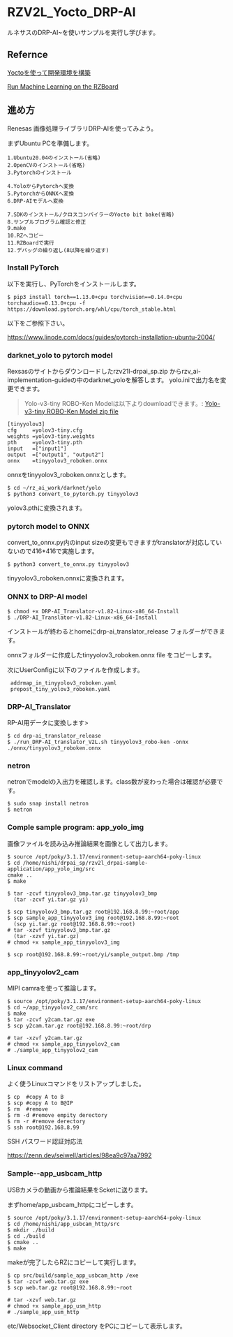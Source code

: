# RZV2L_Yocto_DRP-AI

ルネサスのDRP-AI~を使いサンプルを実行し学びます。

## Refernce

[Yoctoを使って開発環境を構築](https://qiita.com/Lathe/items/63bed2701d91e098761c)

[Run Machine Learning on the RZBoard](https://www.hackster.io/monica/run-machine-learning-on-the-rzboard-326098)

## 進め方

Renesas 画像処理ライブラリDRP-AIを使ってみよう。

まずUbuntu PCを準備します。
```
1.Ubuntu20.04のインストール(省略)
2.OpenCVのインストール(省略)
3.Pytorchのインストール

4.YoloからPytorchへ変換
5.PytorchからONNXへ変換
6.DRP-AIモデルへ変換

7.SDKのインストール/クロスコンパイラーのYocto bit bake(省略)
8.サンプルプログラム確認と修正
9.make
10.RZへコピー
11.RZBoardで実行
12.デバッグの繰り返し(8以降を繰り返す)
```

### Install PyTorch

以下を実行し、PyTorchをインストールします。
```
$ pip3 install torch==1.13.0+cpu torchvision==0.14.0+cpu torchaudio==0.13.0+cpu -f https://download.pytorch.org/whl/cpu/torch_stable.html
```
以下をご参照下さい。

https://www.linode.com/docs/guides/pytorch-installation-ubuntu-2004/

### darknet_yolo to pytorch model

Rexsasのサイトからダウンロードしたrzv21l-drpai_sp.zip からrzv_ai-implementation-guideの中のdarknet_yoloを解答します。
yolo.iniで出力名を変更できます。

>Yolo-v3-tiny ROBO-Ken Modelは以下よりdownloadできます。: 
[Yolo-v3-tiny ROBO-Ken Model zip file](http://www.arrc.jp/auto/TinyYolov3_ROBOKEN_model.zip)

```
[tinyyolov3]
cfg     =yolov3-tiny.cfg
weights =yolov3-tiny.weights
pth     =yolov3-tiny.pth
input   =["input1"]
output  =["output1", "output2"]
onnx    =tinyyolov3_roboken.onnx
```
onnxをtinyyolov3_roboken.onnxとします。

```
$ cd ~/rz_ai_work/darknet/yolo
$ python3 convert_to_pytorch.py tinyyolov3
```
yolov3.pthに変換されます。


### pytorch model to ONNX

convert_to_onnx.py内のinput sizeの変更もできますがtranslatorが対応していないので416*416で実施します。

```
$ python3 convert_to_onnx.py tinyyolov3
```

tinyyolov3_roboken.onnxに変換されます。


### ONNX to DRP-AI model

```
$ chmod +x DRP-AI_Translator-v1.82-Linux-x86_64-Install
$ ./DRP-AI_Translator-v1.82-Linux-x86_64-Install
```
インストールが終わるとhomeにdrp-ai_translator_release フォルダーができます。

 onnxフォルダーに作成したtinyyolov3_roboken.onnx file をコピーします。

次にUserConfigに以下のファイルを作成します。

```
 addrmap_in_tinyyolov3_roboken.yaml
 prepost_tiny_yolov3_roboken.yaml
```

### DRP-AI_Translator

RP-AI用データに変換します>
```
$ cd drp-ai_translator_release
$ ./run_DRP-AI_translator_V2L.sh tinyyolov3_robo-ken -onnx ./onnx/tinyyolov3_roboken.onnx
```

### netron

netronでmodelの入出力を確認します。class数が変わった場合は確認が必要です。

```
$ sudo snap install netron
$ netron
```

### Comple sample program: app_yolo_img

画像ファイルを読み込み推論結果を画像として出力します。

```
$ source /opt/poky/3.1.17/environment-setup-aarch64-poky-linux
$ cd /home/nishi/drpai_sp/rzv2l_drpai-sample-application/app_yolo_img/src
cmake ..
$ make

$ tar -zcvf tinyyolov3_bmp.tar.gz tinyyolov3_bmp
  (tar -zcvf yi.tar.gz yi)

$ scp tinyyolov3_bmp.tar.gz root@192.168.8.99:~root/app
$ scp sample_app_tinyyolov3_img root@192.168.8.99:~root
  (scp yi.tar.gz root@192.168.8.99:~root)
# tar -xzvf tinyyolov3_bmp.tar.gz
  (tar -xzvf yi.tar.gz)
# chmod +x sample_app_tinyyolov3_img

$ scp root@192.168.8.99:~root/yi/sample_output.bmp /tmp

```
### app_tinyyolov2_cam

MIPI camraを使って推論します。

```
$ source /opt/poky/3.1.17/environment-setup-aarch64-poky-linux
$ cd ~/app_tinyyolov2_cam/src
$ make
$ tar -zcvf y2cam.tar.gz exe
$ scp y2cam.tar.gz root@192.168.8.99:~root/drp

# tar -xzvf y2cam.tar.gz
# chmod +x sample_app_tinyyolov2_cam
# ./sample_app_tinyyolov2_cam
```

### Linux command

よく使うLinuxコマンドをリストアップしました。
```
$ cp  #copy A to B 
$ scp #copy A to B@IP
$ rm  #remove
$ rm -d #remove empity derectory
$ rm -r #remove derectory
S ssh root@192.168.8.99
```

SSH パスワード認証対応法

https://zenn.dev/seiwell/articles/98ea9c97aa7992



### Sample--app_usbcam_http

USBカメラの動画から推論結果をScketに送ります。

まずhome/app_usbcam_httpにコピーします。

```
$ source /opt/poky/3.1.17/environment-setup-aarch64-poky-linux
$ cd /home/nishi/app_usbcam_http/src
$ mkdir ./build
$ cd ./build
$ cmake ..
$ make
```

makeが完了したらRZにコピーして実行します。

```
$ cp src/build/sample_app_usbcam_http /exe
$ tar -zcvf web.tar.gz exe
$ scp web.tar.gz root@192.168.8.99:~root

# tar -xzvf web.tar.gz
# chmod +x sample_app_usm_http
# ./sample_app_usm_http
```

etc/Websocket_Client directory をPCにコピーして表示します。

